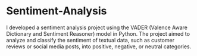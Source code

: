# Sentiment-Analysis
I developed a sentiment analysis project using the VADER (Valence Aware Dictionary and Sentiment Reasoner) model in Python. The project aimed to analyze and classify the sentiment of textual data, such as customer reviews or social media posts, into positive, negative, or neutral categories.
